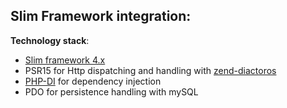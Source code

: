 ## Slim Framework integration:

__Technology stack__:
- [Slim framework 4.x](https://www.slimframework.com/docs/v4/start/installation.html)
- PSR15 for Http dispatching and handling with [zend-diactoros](https://docs.zendframework.com/zend-diactoros/)
- [PHP-DI](http://php-di.org/) for dependency injection
- PDO for persistence handling with mySQL

